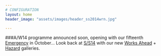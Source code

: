 ```yaml
---
# CONFIGURATION
layout: home
header_image: "assets/images/header_ss2014wrn.jpg"

---
```

###A/W14 programme announced soon, opening with our fifteenth [Emergency](/hab/emergency) in October… Look back at [S/S14](/current/2014-springsummer) with our new [Works Ahead](/galleries/2014-woah) + [Hazard](/galleries/2014-hazard) galleries.
